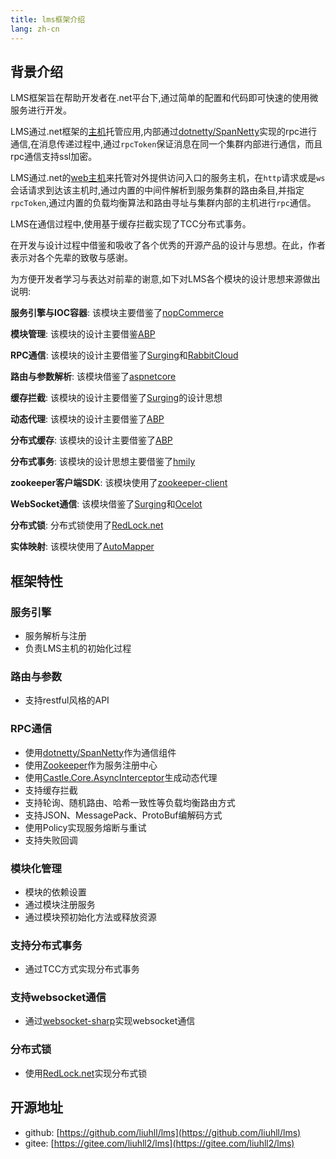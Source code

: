 ```yaml
---
title: lms框架介绍
lang: zh-cn
---
```


## 背景介绍

LMS框架旨在帮助开发者在.net平台下,通过简单的配置和代码即可快速的使用微服务进行开发。

LMS通过.net框架的[主机](https://docs.microsoft.com/zh-cn/aspnet/core/fundamentals/host/generic-host?view=aspnetcore-5.0)托管应用,内部通过[dotnetty/SpanNetty](https://github.com/cuteant/SpanNetty)实现的rpc进行通信,在消息传递过程中,通过`rpcToken`保证消息在同一个集群内部进行通信，而且rpc通信支持ssl加密。

LMS通过.net的[web主机](https://docs.microsoft.com/zh-cn/aspnet/core/fundamentals/host/web-host?view=aspnetcore-5.0)来托管对外提供访问入口的服务主机，在`http`请求或是`ws`会话请求到达该主机时,通过内置的中间件解析到服务集群的路由条目,并指定`rpcToken`,通过内置的负载均衡算法和路由寻址与集群内部的主机进行`rpc`通信。

LMS在通信过程中,使用基于缓存拦截实现了TCC分布式事务。


在开发与设计过程中借鉴和吸收了各个优秀的开源产品的设计与思想。在此，作者表示对各个先辈的致敬与感谢。

为方便开发者学习与表达对前辈的谢意,如下对LMS各个模块的设计思想来源做出说明:

**服务引擎与IOC容器**: 该模块主要借鉴了[nopCommerce](https://github.com/nopSolutions/nopCommerce/)

**模块管理**: 该模块的设计主要借鉴[ABP](https://github.com/abpframework/abp)

**RPC通信**: 该模块的设计主要借鉴了[Surging](https://github.com/fanliang11/surging)和[RabbitCloud](https://github.com/RabbitTeam/RabbitCloud)

**路由与参数解析**: 该模块借鉴了[aspnetcore](https://github.com/dotnet/aspnetcore)

**缓存拦截**: 该模块的设计主要借鉴了[Surging](https://github.com/fanliang11/surging)的设计思想

**动态代理**: 该模块的设计主要借鉴了[ABP](https://github.com/abpframework/abp)

**分布式缓存**: 该模块的设计主要借鉴了[ABP](https://github.com/abpframework/abp)

**分布式事务**: 该模块的设计思想主要借鉴了[hmily](https://github.com/dromara/hmily)

**zookeeper客户端SDK**: 该模块使用了[zookeeper-client](https://github.com/RabbitTeam/zookeeper-client)

**WebSocket通信**: 该模块借鉴了[Surging](https://github.com/fanliang11/surging)和[Ocelot](https://github.com/ThreeMammals/Ocelot)

**分布式锁**: 分布式锁使用了[RedLock.net](https://github.com/samcook/RedLock.net)

**实体映射**: 该模块使用了[AutoMapper](https://github.com/AutoMapper/AutoMapper)

## 框架特性

### 服务引擎
- 服务解析与注册
- 负责LMS主机的初始化过程

### 路由与参数
- 支持restful风格的API

### RPC通信
- 使用[dotnetty/SpanNetty](https://github.com/cuteant/SpanNetty)作为通信组件
- 使用[Zookeeper](https://zookeeper.apache.org)作为服务注册中心
- 使用[Castle.Core.AsyncInterceptor](https://www.nuget.org/packages/Castle.Core.AsyncInterceptor/)生成动态代理
- 支持缓存拦截
- 支持轮询、随机路由、哈希一致性等负载均衡路由方式
- 支持JSON、MessagePack、ProtoBuf编解码方式
- 使用Policy实现服务熔断与重试
- 支持失败回调

### 模块化管理
- 模块的依赖设置
- 通过模块注册服务
- 通过模块预初始化方法或释放资源

### 支持分布式事务
- 通过TCC方式实现分布式事务

### 支持websocket通信
- 通过[websocket-sharp](https://github.com/sta/websocket-sharp)实现websocket通信

### 分布式锁
- 使用[RedLock.net](https://github.com/samcook/RedLock.net)实现分布式锁

## 开源地址
- github: [https://github.com/liuhll/lms](https://github.com/liuhll/lms)
- gitee: [https://gitee.com/liuhll2/lms](https://gitee.com/liuhll2/lms)
